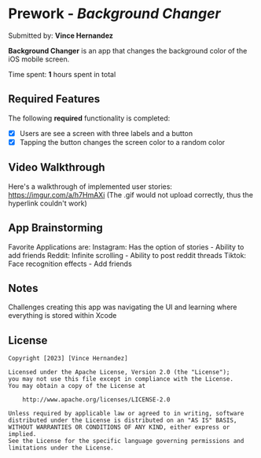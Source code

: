 # Prework - *Background Changer*

Submitted by: **Vince Hernandez**

**Background Changer** is an app that changes the background color of the iOS mobile screen. 

Time spent: **1** hours spent in total

## Required Features

The following **required** functionality is completed:

- [X] Users are see a screen with three labels and a button
- [X] Tapping the button changes the screen color to a random color
 
## Video Walkthrough

Here's a walkthrough of implemented user stories:
https://imgur.com/a/h7HmAXi
(The .gif would not upload correctly, thus the hyperlink couldn't work)

## App Brainstorming 
Favorite Applications are:
Instagram: Has the option of stories - Ability to add friends
Reddit: Infinite scrolling - Ability to post reddit threads
Tiktok: Face recognition effects - Add friends

## Notes

Challenges creating this app was navigating the UI and learning where everything is stored within Xcode

## License

    Copyright [2023] [Vince Hernandez]

    Licensed under the Apache License, Version 2.0 (the "License");
    you may not use this file except in compliance with the License.
    You may obtain a copy of the License at

        http://www.apache.org/licenses/LICENSE-2.0

    Unless required by applicable law or agreed to in writing, software
    distributed under the License is distributed on an "AS IS" BASIS,
    WITHOUT WARRANTIES OR CONDITIONS OF ANY KIND, either express or implied.
    See the License for the specific language governing permissions and
    limitations under the License.

